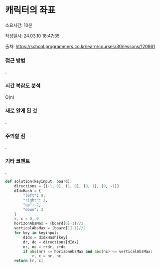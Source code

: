 # 캐릭터의 좌표

소요시간: 10분

작성일시: 24.03.10 18:47:35

출처: https://school.programmers.co.kr/learn/courses/30/lessons/120861

### 접근 방법
.

### 시간 복잡도 분석
O(n)

### 새로 알게 된 것
.

### 주의할 점
.

### 기타 코멘트
.

```python
def solution(keyinput, board):
    directions = [(-1, 0), (1, 0), (0, 1), (0, -1)]
    dIdxHash = {
        "left": 0,
        "right": 1,
        "up": 2,
        "down": 3
    }
    r, c = 0, 0
    horizonAbsMax = (board[0]-1)//2
    verticalAbsMax = (board[1]-1)//2
    for key in keyinput:
        dIdx = dIdxHash[key]
        dr, dc = directions[dIdx]
        nr, nc = r+dr, c+dc
        if abs(nr) <= horizonAbsMax and abs(nc) <= verticalAbsMax:
            r, c = nr, nc
    return [r, c]
```

